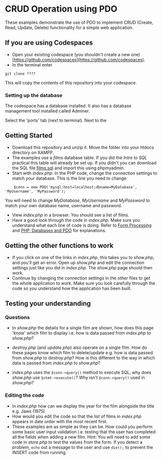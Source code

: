 # CRUD Operation using PDO

These examples demonstrate the use of PDO to implement CRUD (Create, Read, Update, Delete) functionality for a simple web application.

## If you are using Codespaces

- Open your existing codespace (you shouldn't create a new one) [https://github.com/codespaces](https://github.com/codespaces).
- In the terminal enter

```
git clone ????
```

This will copy the contents of this repository into your codespace.

### Setting up the database

The codespace has a database installed. It also has a database management tool installed called Adminer.

Select the 'ports' tab (next to terminal). Next to the

## Getting Started

- Download this repository and unzip it. Move the folder into your htdocs directory on XAMPP.
- The examples use a _films_ database table. If you did the _Intro to SQL_ practical this table will already be set up. If you didn't you can download the SQL file [films.sql](films.sql) and import this using phpmyadmin.
- Start with _index.php_. In the PHP code, change the connection settings to match your database. This is the line you need to change

```
    $conn = new PDO('mysql:host=localhost;dbname=MyDatabase', 'MyUsername', 'MyPassword');
```

You will need to change _MyDatabase_, _MyUsername_ and _MyPassword_ to match your own database name, username and password.

- View _index.php_ in a browser. You should see a list of films.
- Have a good look through the code in _index.php_. Make sure you understand what each line of code is doing. Refer to [Form Processing](form-processing.md) and [PHP, Databases and PDO](pdo.md) for explanations.

## Getting the other functions to work

- If you click on one of the links in _index.php_, this takes you to _show.php_, and you'll get an error. Open up _show.php_ and edit the connection settings just like you did in _index.php_. The _show.php_ page should then work.
- Continue by changing the connection settings in the other files to get the whole application to work. Make sure you look carefully through the code so you understand how the application has been built.

## Testing your understanding

### Questions

- In _show.php_ the details for a single film are shown, how does this page 'know' which film to display i.e. how is data passed from _index.php_ to _show.php_?

- _destroy.php_ (and _update.php_) also operate on a single film. How do these pages know which film to delete/update e.g. how is data passed from _show.php_ to _destroy.php_? How is this different to the way in which data is passed from _index.php_ to _show.php_?

- _index.php_ uses the `$conn->query()` method to execute SQL, why does _show.php_ use `$stmt->execute()`? Why isn't `$conn->query()` used in _show.php_?

### Editing the code

- In _index.php_ how can we display the year for the film alongside the title e.g. Jaws (1975)
- How would you edit the code so that the list of films in _index.php_ appears in date order with the most recent first.
- These examples are as simple as they can be. How could you perform some basic user input validation i.e. testing that the user has completed all the fields when adding a new film. Hint: You will need to add some code in _store.php_ to test the values from the form. If you detect a problem, `echo` out a message to the user and use `die();` to prevent the INSERT code from running.
